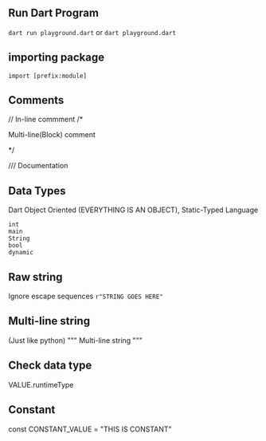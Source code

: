 ## Run Dart Program
`dart run playground.dart`
 or
`dart playground.dart`

## importing package
`import [prefix:module]`

## Comments

// In-line commment
/* 

Multi-line(Block) comment

*/

/// Documentation

## Data Types
Dart Object Oriented (EVERYTHING IS AN OBJECT), Static-Typed Language
```
int
main
String
bool
dynamic
```

## Raw string
Ignore escape sequences
`r"STRING GOES HERE"`

## Multi-line string
(Just like python)
"""
 Multi-line string
""" 
## Check data type
VALUE.runtimeType

## Constant 
const CONSTANT_VALUE = "THIS IS CONSTANT"